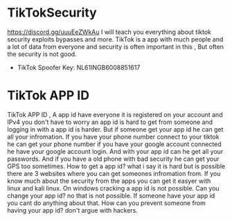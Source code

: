 # TikTokSecurity
https://discord.gg/uuuEeZWkAu
I will teach you everything about tiktok security exploits bypasses and more. TikTok is a app with much people and a lot of data from everyone and security is often important in this , But often the security is not good.
- TikTok Spoofer Key: NL61INGB6008851617  
# TikTok APP ID
TikTok APP ID , A app id have everyone it is registered on your account and IPv4 you don't have to worry an app id is hard to get from someone and logging in with a app id is harder. But if someone get your app id he can get all your infromation. If you have your phone number connect to your tiktok he can get your phone number if you have your google account connected he have your google account login. And with your app id can he get all your passwords. And if you have a old phone with bad security he can get your GPS too sometimes. How to get a app id? what i say it is hard but is possible there are 3 websites where you can get someones infromation from. If you know much about the security from the apps you can get it easyer with linux and kali linux. On windows cracking a app id is not possible. Can you change your app id? no that is not possible. If someone have your app id you cant do anything about that. How can you prevent someone from having your app id? don't argue with hackers.
